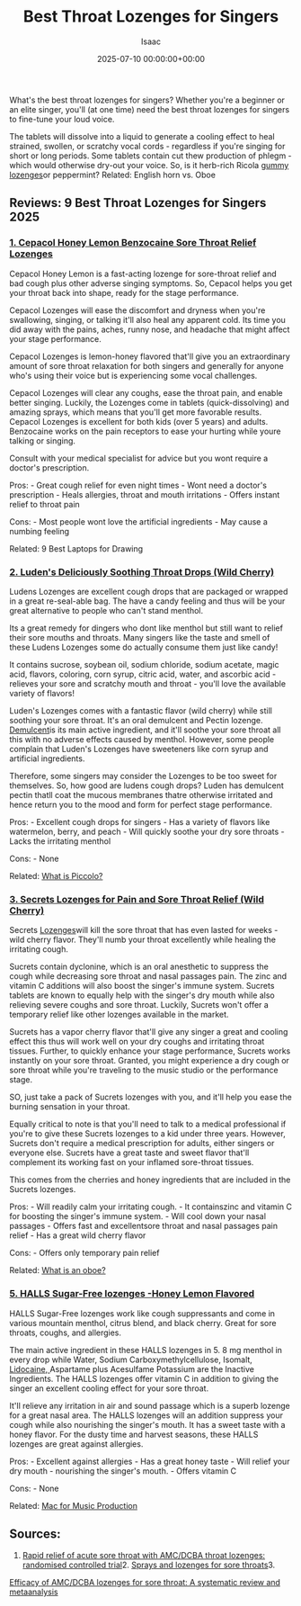 ﻿---
title: Best Throat Lozenges for Singers
description: What's the best throat lozenges for singers? Whether you're a beginner or an elite singer, you'll at one time need the best throat lozenges for singers to...
slug: /best-throat-lozenges-for-singers/
date: 2025-07-10 00:00:00+00:00
lastmod: 2025-07-10 00:00:00+03:00
author: Isaac
categories:
- Headphones
tags:
- headphones
- throat
- lozenge
layout: post
---

What's the best throat lozenges for singers? Whether you're a beginner or an elite singer, you'll (at one time) need the best throat lozenges for singers to fine-tune your loud voice.

The tablets will dissolve into a liquid to generate a cooling effect to heal strained, swollen, or scratchy vocal cords - regardless if you're singing for short or long periods. Some tablets contain cut thew production of phlegm - which would otherwise dry-out your voice. So, is it herb-rich Ricola [gummy lozenges](https://europepmc.org/abstract/med/30761819)or peppermint? Related: English horn vs. Oboe

##  Reviews: 9 Best Throat Lozenges for Singers 2025

###  [1. Cepacol Honey Lemon Benzocaine Sore Throat Relief Lozenges](https://www.amazon.com/dp/B00DORUVLO/?tag=p-policy-20)

Cepacol Honey Lemon is a fast-acting lozenge for sore-throat relief and bad cough plus other adverse singing symptoms. So, Cepacol helps you get your throat back into shape, ready for the stage performance.

Cepacol Lozenges will ease the discomfort and dryness when you're swallowing, singing, or talking it'll also heal any apparent cold. Its time you did away with the pains, aches, runny nose, and headache that might affect your stage performance.

Cepacol Lozenges is lemon-honey flavored that'll give you an extraordinary amount of sore throat relaxation for both singers and generally for anyone who's using their voice but is experiencing some vocal challenges.

Cepacol Lozenges will clear any coughs, ease the throat pain, and enable better singing. Luckily, the Lozenges come in tablets (quick-dissolving) and amazing sprays, which means that you'll get more favorable results. Cepacol Lozenges is excellent for both kids (over 5 years) and adults. Benzocaine works on the pain receptors to ease your hurting while youre talking or singing.

Consult with your medical specialist for advice but you wont require a doctor's prescription.

Pros: - Great cough relief for even night times - Wont need a doctor's prescription - Heals allergies, throat and mouth irritations - Offers instant relief to throat pain

Cons: - Most people wont love the artificial ingredients - May cause a numbing feeling

Related: 9 Best Laptops for Drawing

###  [2. Luden's Deliciously Soothing Throat Drops (Wild Cherry)](https://www.amazon.com/dp/B005GECIAU/?tag=p-policy-20)

Ludens Lozenges are excellent cough drops that are packaged or wrapped in a great re-seal-able bag. The have a candy feeling and thus will be your great alternative to people who can't stand menthol.

Its a great remedy for dingers who dont like menthol but still want to relief their sore mouths and throats. Many singers like the taste and smell of these Ludens Lozenges some do actually consume them just like candy!

It contains sucrose, soybean oil, sodium chloride, sodium acetate, magic acid, flavors, coloring, corn syrup, citric acid, water, and ascorbic acid - relieves your sore and scratchy mouth and throat - you'll love the available variety of flavors!

Luden's Lozenges comes with a fantastic flavor (wild cherry) while still soothing your sore throat. It's an oral demulcent and Pectin lozenge. [Demulcent](https://en.wikipedia.org/wiki/Demulcent)is its main active ingredient, and it'll soothe your sore throat all this with no adverse effects caused by menthol. However, some people complain that Luden's Lozenges have sweeteners like corn syrup and artificial ingredients.

Therefore, some singers may consider the Lozenges to be too sweet for themselves. So, how good are ludens cough drops? Luden has demulcent pectin thatll coat the mucous membranes thatre otherwise irritated and hence return you to the mood and form for perfect stage performance.

Pros: - Excellent cough drops for singers - Has a variety of flavors like watermelon, berry, and peach - Will quickly soothe your dry sore throats - Lacks the irritating menthol

Cons: - None

Related: [What is Piccolo? ](https://pestpolicy.com/what-is-piccolo/)

###  [3. Secrets Lozenges for Pain and Sore Throat Relief (Wild Cherry)](https://www.amazon.com/dp/B000XE70LU/?tag=p-policy-20)

Secrets [Lozenges](https://dailymed.nlm.nih.gov/dailymed/drugInfo.cfm?setid=da4967c7-ee18-42e7-8c97-8919f3bb1b7d)will kill the sore throat that has even lasted for weeks - wild cherry flavor. They'll numb your throat excellently while healing the irritating cough.

Sucrets contain dyclonine, which is an oral anesthetic to suppress the cough while decreasing sore throat and nasal passages pain. The zinc and vitamin C additions will also boost the singer's immune system. Sucrets tablets are known to equally help with the singer's dry mouth while also relieving severe coughs and sore throat. Luckily, Sucrets won't offer a temporary relief like other lozenges available in the market.

Sucrets has a vapor cherry flavor that'll give any singer a great and cooling effect this thus will work well on your dry coughs and irritating throat tissues. Further, to quickly enhance your stage performance, Sucrets works instantly on your sore throat. Granted, you might experience a dry cough or sore throat while you're traveling to the music studio or the performance stage.

SO, just take a pack of Sucrets lozenges with you, and it'll help you ease the burning sensation in your throat.

Equally critical to note is that you'll need to talk to a medical professional if you're to give these Sucrets lozenges to a kid under three years. However, Sucrets don't require a medical prescription for adults, either singers or everyone else. Sucrets have a great taste and sweet flavor that'll complement its working fast on your inflamed sore-throat tissues.

This comes from the cherries and honey ingredients that are included in the Sucrets lozenges.

Pros: - Will readily calm your irritating cough. - It containszinc and vitamin C for boosting the singer's immune system. - Will cool down your nasal passages - Offers fast and excellentsore throat and nasal passages pain relief - Has a great wild cherry flavor

Cons: - Offers only temporary pain relief

Related: [What is an oboe? ](https://pestpolicy.com/what-is-an-oboe/)

###  [5. HALLS Sugar-Free lozenges -Honey Lemon Flavored](https://www.amazon.com/dp/B07QZCKWVK/?tag=p-policy-20)

HALLS Sugar-Free lozenges work like cough suppressants and come in various mountain menthol, citrus blend, and black cherry. Great for sore throats, coughs, and allergies.

The main active ingredient in these HALLS lozenges in 5. 8 mg menthol in every drop while Water, Sodium Carboxymethylcellulose, Isomalt, [Lidocaine, ](https://www.thieme-connect.com/products/ejournals/abstract/10.1055/s-0031-1296669)Aspartame plus Acesulfame Potassium are the Inactive Ingredients. The HALLS lozenges offer vitamin C in addition to giving the singer an excellent cooling effect for your sore throat.

It'll relieve any irritation in air and sound passage which is a superb lozenge for a great nasal area. The HALLS lozenges will an addition suppress your cough while also nourishing the singer's mouth. It has a sweet taste with a honey flavor. For the dusty time and harvest seasons, these HALLS lozenges are great against allergies.

Pros: - Excellent against allergies - Has a great honey taste - Will relief your dry mouth - nourishing the singer's mouth. - Offers vitamin C

Cons: - None

Related: [Mac for Music Production](https://pestpolicy.com/best-mac-for-music-production/)

##  Sources:

1. [Rapid relief of acute sore throat with AMC/DCBA throat lozenges: randomised controlled t](https://onlinelibrary.wiley.com/doi/abs/10.1111/j.1742-1241.2009.02230.x)[rial](https://onlinelibrary.wiley.com/doi/abs/10.1111/j.1742-1241.2009.02230.x)2. [Sprays and lozenges for sore throats](https://www.ajol.info/index.php/safp/article/view/76190)3.

[Efficacy of AMC/DCBA lozenges for sore throat: A systematic review and metaanalysis](https://onlinelibrary.wiley.com/doi/abs/10.1111/ijcp.13002)

